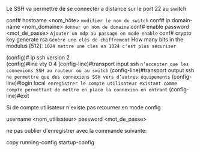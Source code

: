 
Le SSH va permettre de se connecter a distance sur le port 22 au switch 

conf# hostname <nom_hôte> `modifier le nom du switch`
conf# ip domain-name <nom_domaine> `donner un nom de domaine` 
conf# enable password <mot_de_passe> `Ajouter un mdp au passage en mode enable`
conf# crypto key generate rsa `Génère une clés de chiffrement` 
How many bits in the modulus [512]: `1024 mettre une cles en 1024 c'est plus sécuriser` 

(config)# ip ssh version 2  
(config)#line vty 0 4 
(config-line)#transport input ssh `n’accepter que les connexions SSH au routeur ou au switch`
(config-line)#transport output ssh `ne permettre que des connexions SSH vers d’autres équipements`
(config-line)#login local` enregistrer le compte utilisateur existant comme compte permettant de mettre en place la connexion en entrant`
(config-line)#exit

Si de compte utilisateur n'existe pas retourner en mode config 

username <nom_utilisateur> password <mot_de_passe>

ne pas oublier d'enregistrer avec la commande suivante:

copy running-config startup-config
